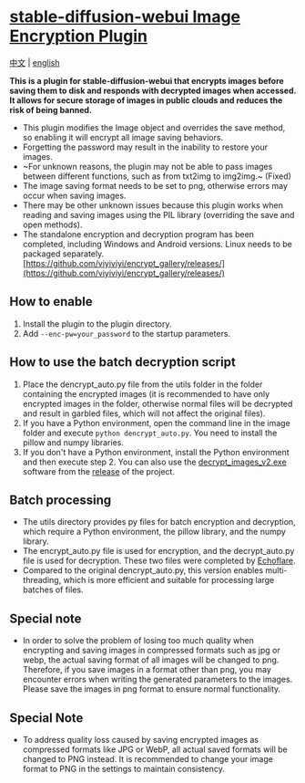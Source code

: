 # [stable-diffusion-webui Image Encryption Plugin](https://github.com/viyiviyi/sd-encrypt-image.git)

[中文](readme.md) | [english](readme.en.md)

**This is a plugin for stable-diffusion-webui that encrypts images before saving them to disk and responds with decrypted images when accessed. It allows for secure storage of images in public clouds and reduces the risk of being banned.**

- This plugin modifies the Image object and overrides the save method, so enabling it will encrypt all image saving behaviors.
- Forgetting the password may result in the inability to restore your images.
- ~For unknown reasons, the plugin may not be able to pass images between different functions, such as from txt2img to img2img.~ (Fixed)
- The image saving format needs to be set to png, otherwise errors may occur when saving images.
- There may be other unknown issues because this plugin works when reading and saving images using the PIL library (overriding the save and open methods).
- The standalone encryption and decryption program has been completed, including Windows and Android versions. Linux needs to be packaged separately. [https://github.com/viyiviyi/encrypt_gallery/releases/](https://github.com/viyiviyi/encrypt_gallery/releases/)

## How to enable

1. Install the plugin to the plugin directory.
2. Add ```--enc-pw=your_password``` to the startup parameters.

## How to use the batch decryption script

1. Place the dencrypt_auto.py file from the utils folder in the folder containing the encrypted images (it is recommended to have only encrypted images in the folder, otherwise normal files will be decrypted and result in garbled files, which will not affect the original files).
2. If you have a Python environment, open the command line in the image folder and execute ```python dencrypt_auto.py```. You need to install the pillow and numpy libraries.
3. If you don't have a Python environment, install the Python environment and then execute step 2. You can also use the [decrypt_images_v2.exe](https://github.com/viyiviyi/sd-encrypt-image/releases/download/1.0/decrypt_images_v2.1.exe) software from the [release](https://github.com/viyiviyi/sd-encrypt-image/releases) of the project.

## Batch processing

- The utils directory provides py files for batch encryption and decryption, which require a Python environment, the pillow library, and the numpy library.
- The encrypt_auto.py file is used for encryption, and the decrypt_auto.py file is used for decryption. These two files were completed by [Echoflare](https://github.com/Echoflare).
- Compared to the original dencrypt_auto.py, this version enables multi-threading, which is more efficient and suitable for processing large batches of files.

## Special note

- In order to solve the problem of losing too much quality when encrypting and saving images in compressed formats such as jpg or webp, the actual saving format of all images will be changed to png. Therefore, if you save images in a format other than png, you may encounter errors when writing the generated parameters to the images. Please save the images in png format to ensure normal functionality.
## Special Note

- To address quality loss caused by saving encrypted images as compressed formats like JPG or WebP, all actual saved formats will be changed to PNG instead. It is recommended to change your image format to PNG in the settings to maintain consistency.

